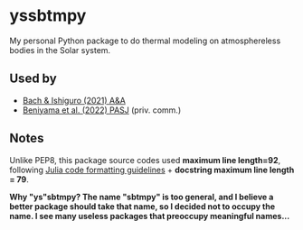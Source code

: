 # yssbtmpy

My personal Python package to do thermal modeling on atmosphereless bodies in the Solar system.

## Used by
* [Bach & Ishiguro (2021) A&A](https://ui.adsabs.harvard.edu/abs/2021A%26A...654A.113B/abstract)
* [Beniyama et al. (2022) PASJ](https://ui.adsabs.harvard.edu/abs/2022PASJ...74..877B/abstract) (priv. comm.)

## Notes
Unlike PEP8, this package source codes used **maximum line length=92**, following [Julia code formatting guidelines](https://github.com/JuliaLang/julia/blob/master/CONTRIBUTING.md#code-formatting-guidelines) + **docstring maximum line length = 79**.

**Why "ys"sbtmpy? The name "sbtmpy" is too general, and I believe a better package should take that name, so I decided not to occupy the name. I see many useless packages that preoccupy meaningful names...**